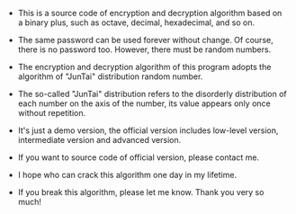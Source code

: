 * This is a source code of encryption and decryption algorithm based on a binary plus, such as octave, decimal, hexadecimal, and so on.
* The same password can be used forever without change. Of course, there is no password too. However, there must be random numbers.
* The encryption and decryption algorithm of this program adopts the algorithm of "JunTai" distribution random number.
* The so-called "JunTai" distribution refers to the disorderly distribution of each number on the axis of the number, its value appears only once without repetition.

* It's just a demo version, the official version includes low-level version, intermediate version and advanced version.
* If you want to source code of official version, please contact me.
* I hope who can crack this algorithm one day in my lifetime.
* If you break this algorithm, please let me know. Thank you very so much!